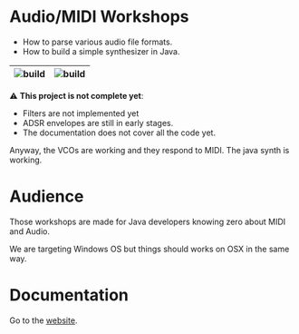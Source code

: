 # Audio/MIDI Workshops

- How to parse various audio file formats.
- How to build a simple synthesizer in Java.

| ![build](https://github.com/hypercube-software/Audio-Workshops/workflows/Documentation%20build/badge.svg) | ![build](https://github.com/hypercube-software/Audio-Workshops/workflows/Maven%20build/badge.svg) |
|-----------------------------------------------------------------------------------------------------------|---------------------------------------------------------------------------------------------------|

⚠️ **This project is not complete yet**:

- Filters are not implemented yet
- ADSR envelopes are still in early stages.
- The documentation does not cover all the code yet.

Anyway, the VCOs are working and they respond to MIDI. The java synth is working.

# Audience

Those workshops are made for Java developers knowing zero about MIDI and Audio.

We are targeting Windows OS but things should works on OSX in the same way.

# Documentation

Go to the [website](https://hypercube-software.github.io/Audio-Workshops).


